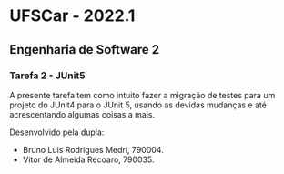 # UFSCar - 2022.1
## Engenharia de Software 2
### Tarefa 2 - JUnit5

A presente tarefa tem como intuito fazer a migração de testes para um projeto do JUnit4 para o JUnit 5, usando as devidas mudanças e até acrescentando algumas coisas a mais.

Desenvolvido pela dupla:
- Bruno Luis Rodrigues Medri, 790004.
- Vitor de Almeida Recoaro, 790035.